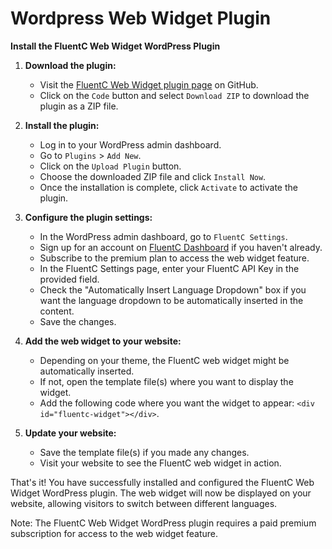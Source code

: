 # Wordpress Web Widget Plugin

**Install the FluentC Web Widget WordPress Plugin**

1. **Download the plugin:**

   - Visit the [FluentC Web Widget plugin page](https://github.com/fluentc/wordpress-plugin) on GitHub.
   - Click on the `Code` button and select `Download ZIP` to download the plugin as a ZIP file.

2. **Install the plugin:**

   - Log in to your WordPress admin dashboard.
   - Go to `Plugins` > `Add New`.
   - Click on the `Upload Plugin` button.
   - Choose the downloaded ZIP file and click `Install Now`.
   - Once the installation is complete, click `Activate` to activate the plugin.

3. **Configure the plugin settings:**

   - In the WordPress admin dashboard, go to `FluentC Settings`.
   - Sign up for an account on [FluentC Dashboard](https://dashboard.fluentc.io/signup) if you haven't already.
   - Subscribe to the premium plan to access the web widget feature.
   - In the FluentC Settings page, enter your FluentC API Key in the provided field.
   - Check the "Automatically Insert Language Dropdown" box if you want the language dropdown to be automatically inserted in the content.
   - Save the changes.

4. **Add the web widget to your website:**

   - Depending on your theme, the FluentC web widget might be automatically inserted.
   - If not, open the template file(s) where you want to display the widget.
   - Add the following code where you want the widget to appear: `<div id="fluentc-widget"></div>`.

5. **Update your website:**
   - Save the template file(s) if you made any changes.
   - Visit your website to see the FluentC web widget in action.

That's it! You have successfully installed and configured the FluentC Web Widget WordPress plugin. The web widget will now be displayed on your website, allowing visitors to switch between different languages.

Note: The FluentC Web Widget WordPress plugin requires a paid premium subscription for access to the web widget feature.
